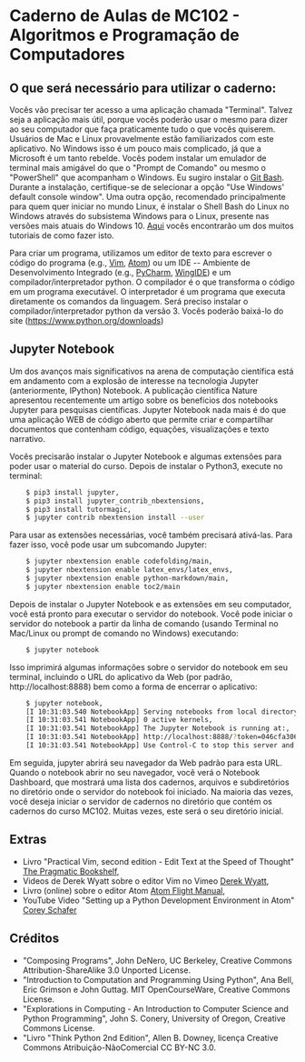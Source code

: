 # Caderno de Aulas de MC102 - Algoritmos e Programação de Computadores

## O que será necessário para utilizar o caderno:

Vocês vão precisar ter acesso a uma aplicação chamada "Terminal".
Talvez seja a aplicação mais útil, porque vocês poderão usar o mesmo para
dizer ao seu computador que faça praticamente tudo o que vocês quiserem.
Usuários de Mac e Linux provavelmente estão familiarizados com este
aplicativo. No Windows isso é um pouco mais complicado, já que a Microsoft é
um tanto rebelde. Vocês podem instalar um emulador de terminal mais amigável
do que o "Prompt de Comando" ou mesmo o "PowerShell" que acompanham o
Windows. Eu sugiro instalar o [Git Bash](ttps://git-scm.com/downloads).
Durante a instalação, certifique-se de selecionar a opção "Use Windows'
default console window". Uma outra opção, recomendado principalmente para
quem quer iniciar no mundo Linux, é instalar o Shell Bash do Linux no Windows
através do subsistema Windows para o Linux, presente nas versões mais atuais
do Windows 10.
[Aqui](http://www.techtudo.com.br/dicas-e-tutoriais/noticia/2016/04/como-instalar-e-usar-o-shell-bash-do-linux-no-windows-10.html)
vocês encontrarão um dos muitos tutoriais de como fazer isto.

Para criar um programa, utilizamos um editor de texto para escrever o código
do programa (e.g., [Vim](http://www.vim.org/), [Atom](https://atom.io/)) ou
um IDE -- Ambiente de Desenvolvimento Integrado (e.g.,
[PyCharm](https://www.jetbrains.com/pycharm/),
[WingIDE](http://wingware.com/)) e um compilador/interpretador python. O
compilador é o que transforma o código em um programa executável.  O
interpretador é um programa que executa diretamente os comandos da linguagem.
Será preciso instalar o compilador/interpretador python da versão 3.  Vocês
poderão baixá-lo do site (https://www.python.org/downloads)

## Jupyter Notebook

Um dos avanços mais significativos na arena de computação científica está em
andamento com a explosão de interesse na tecnologia Jupyter (anteriormente,
IPython) Notebook. A publicação científica Nature apresentou recentemente um
artigo sobre os benefícios dos notebooks Jupyter para pesquisas científicas.
Jupyter Notebook nada mais é do que uma aplicação WEB de código aberto que
permite criar e compartilhar documentos que contenham código, equações,
visualizações e texto narrativo.

Vocês precisarão instalar o Jupyter Notebook e algumas extensões para poder
usar o material do curso. Depois de instalar o Python3, execute no terminal:

```sh
    $ pip3 install jupyter,
    $ pip3 install jupyter_contrib_nbextensions,
    $ pip3 install tutormagic,
    $ jupyter contrib nbextension install --user
```

Para usar as extensões necessárias, você também precisará ativá-las. Para fazer
isso, você pode usar um subcomando Jupyter:

```sh
    $ jupyter nbextension enable codefolding/main,
    $ jupyter nbextension enable latex_envs/latex_envs,
    $ jupyter nbextension enable python-markdown/main,
    $ jupyter nbextension enable toc2/main
```

Depois de instalar o Jupyter Notebook e as extensões em seu computador, você
está pronto para executar o servidor do notebook. Você pode iniciar o servidor
do notebook a partir da linha de comando (usando Terminal no Mac/Linux ou
prompt de comando no Windows) executando:

```sh
    $ jupyter notebook
```

Isso imprimirá algumas informações sobre o servidor do notebook em seu
terminal, incluindo o URL do aplicativo da Web (por padrão,
http://localhost:8888) bem como a forma de encerrar o aplicativo:

```sh
    $ jupyter notebook,
    [I 10:31:03.540 NotebookApp] Serving notebooks from local directory: /Users/marcio/Unicamp/MC102/Python/lectures,
    [I 10:31:03.541 NotebookApp] 0 active kernels,
    [I 10:31:03.541 NotebookApp] The Jupyter Notebook is running at:,
    [I 10:31:03.541 NotebookApp] http://localhost:8888/?token=046cfa3064f0b118f56f6ef8859c4ab68d1d202d79445759,
    [I 10:31:03.541 NotebookApp] Use Control-C to stop this server and shut down all kernels (twice to skip confirmation).
```

Em seguida, jupyter abrirá seu navegador da Web padrão para esta URL. Quando o notebook
abrir no seu navegador, você verá o Notebook Dashboard, que mostrará uma lista
dos cadernos, arquivos e subdiretórios no diretório onde o servidor do notebook
foi iniciado. Na maioria das vezes, você deseja iniciar o servidor de cadernos
no diretório que contém os cadernos do curso MC102. Muitas vezes, este será o
seu diretório inicial.

## Extras

   - Livro "Practical Vim, second edition - Edit Text at the Speed of Thought" [The Pragmatic Bookshelf](https://pragprog.com/book/dnvim2/practical-vim-second-edition),
   - Videos de Derek Wyatt sobre o editor Vim no Vimeo [Derek Wyatt](https://vimeo.com/user1690209),
   - Livro (online) sobre o editor Atom [Atom Flight Manual](http://flight-manual.atom.io/),
   - YouTube Video "Setting up a Python Development Environment in Atom" [Corey Schafer](https://www.youtube.com/watch?v=DjEuROpsvp4)

## Créditos

  - "Composing Programs", John DeNero, UC Berkeley, Creative Commons
    Attribution-ShareAlike 3.0 Unported License.
  - "Introduction to Computation and Programming Using Python", Ana Bell,
    Eric Grimson e John Guttag. MIT OpenCourseWare, Creative Commons License.
  - "Explorations in Computing - An Introduction to Computer Science and
    Python Programming", John S. Conery, University of Oregon, Creative
Commons License.
  - "Livro "Think Python 2nd Edition", Allen B. Downey, licença Creative
    Commons Atribuição-NãoComercial CC BY-NC 3.0.
